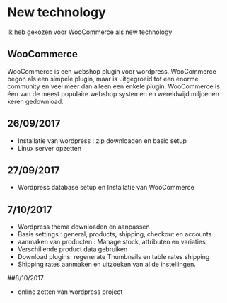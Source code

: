 # New technology

Ik heb gekozen voor WooCommerce als new technology

## WooCommerce


WooCommerce is een webshop plugin voor wordpress.
WooCommerce begon als een simpele plugin, maar is uitgegroeid tot een enorme community en veel meer dan alleen een enkele plugin. WooCommerce is één van de meest populaire webshop systemen en wereldwijd miljoenen keren gedownload.

## 26/09/2017

* Installatie van wordpress : zip downloaden en basic setup
* Linux server opzetten

## 27/09/2017

* Wordpress database setup en Installatie van WooCommerce

## 7/10/2017

* Wordpress thema downloaden en aanpassen
* Basis settings : general, products, shipping, checkout en accounts
* aanmaken van producten : Manage stock, attributen en variaties
* Verschillende product data gebruiken
* Download plugins: regenerate Thumbnails en table rates shipping
* Shipping rates aanmaken en uitzoeken van al de instellingen.

##8/10/2017

* online zetten van wordpress project